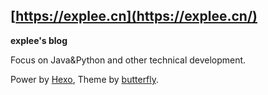 ## [https://explee.cn](https://explee.cn/)

**explee's blog**

Focus on Java&Python and other technical development.

Power by [Hexo](https://hexo.io/), Theme by [butterfly](https://github.com/jerryc127/hexo-theme-butterfly).

